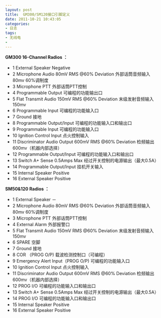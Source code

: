 ```yaml
---
layout: post
title:  GM300/SM120接口引脚定义
date: 2011-10-21 10:43:05
categories:
- 日志
tags:
- 无线电
- 
---
```

    
**GM300 16-Channel Radios ：**

- 1 External Speaker Negative 　
- 2 Microphone Audio 80mV RMS @60% Deviation 外部话筒音频输入　80mv 60%调制度
- 3 Microphone PTT 外部话筒PTT控制
- 4 Programmable Output 可编程的功能输出口
- 5 Flat Transmit Audio 150mV RMS @60% Deviation 末级发射音频输入　150mv
- 6 Programmable Input 可编程的功能输入口
- 7 Ground 接地
- 8 Programmable Output/Input 可编程的功能输入口和输出口
- 9 Programmable Input 可编程的功能输入口
- 10 Ignition Control Input 点火控制输入
- 11 Discriminator Audio Output 600mV RMS @60% Deviation 检频输出　600mv（机器内部选择）
- 12 Programmable Output/Input 可编程的功能输入口和输出口
- 13 Switch A+ Sense 0.5Amps Max 经过开关控制的电源输出（最大0.5A）
- 14 Programmable Output/Input 挂机开关输入
- 15 Internal Speaker Positive 　
- 16 External Speaker Positive
 

**SM50&120 Radios ：**

- 1 External Speaker － 　
- 2 Microphone Audio 80mV RMS @60% Deviation 外部话筒音频输入　80mv 60%调制度
- 3 Microphone PTT 外部话筒PTT控制
- 4 External Alarm 外部报警口
- 5 Flat Transmit Audio 150mV RMS @60% Deviation 末级发射音频输入　150mv
- 6 SPARE 空脚
- 7 Ground 接地
- 8 COR （PROG O/P) 载波检测控制口（可编程）
- 9 Emergency Alert Input（PROG O/P) 可编程的功能输入口
- 10 Ignition Control Input 点火控制输入
- 11 Discriminator Audio Output 600mV RMS @60% Deviation 检频输出　600mv（机器内部选择）
- 12 PROG I/O 可编程的功能输入口和输出口
- 13 Switch A+ Sense 0.5Amps Max 经过开关控制的电源输出（最大0.5A）
- 14 PROG I/O 可编程的功能输入口和输出口
- 15 Internal Speaker Positive 　
- 16 External Speaker Positive